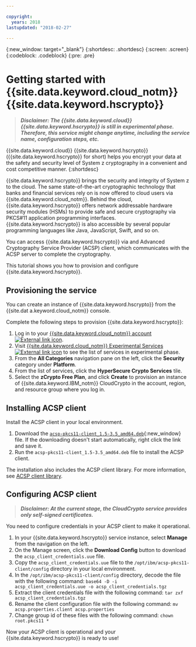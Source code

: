 ```yaml
---

copyright:
  years: 2018
lastupdated: "2018-02-27"

---
```


{:new_window: target="_blank"}
{:shortdesc: .shortdesc}
{:screen: .screen}
{:codeblock: .codeblock}
{:pre: .pre}

# Getting started with {{site.data.keyword.cloud_notm}} {{site.data.keyword.hscrypto}}

> _**Disclaimer: The {{site.data.keyword.cloud}} {{site.data.keyword.hscrypto}} is still in experimental phase. Therefore, this service might change anytime, including the service name, configuration steps, etc.**_

{{site.data.keyword.cloud}} {{site.data.keyword.hscrypto}} ({{site.data.keyword.hscrypto}} for short) helps you encrypt your data at the safety and security level of System z cryptography in a convenient and cost competitive manner. 
{:shortdesc}

{{site.data.keyword.hscrypto}} brings the security and integrity of System z to the cloud. The same state-of-the-art cryptographic technology that banks and financial services rely on is now offered to cloud users via {{site.data.keyword.cloud_notm}}. Behind the cloud, {{site.data.keyword.hscrypto}} offers network addressable hardware security modules (HSMs) to provide safe and secure cryptography via PKCS#11 application programming interfaces. {{site.data.keyword.hscrypto}} is also accessible by several popular programming languages like Java, JavaScript, Swift, and so on.

You can access {{site.data.keyword.hscrypto}} via and Advanced Cryptography Service Provider (ACSP) client, which communicates with the ACSP server to complete the cryptography.

This tutorial shows you how to provision and configure {{site.data.keyword.hscrypto}}.


## Provisioning the service

You can create an instance of {{site.data.keyword.hscrypto}} from the {{site.dat a.keyword.cloud_notm}} console.

Complete the following steps to provision {{site.data.keyword.hscrypto}}:
1. Log in to your [{{site.data.keyword.cloud_notm}} account ![External link icon](image/external_link.svg "External link icon")](https://console.bluemix.net/).
2. Visit [{{site.data.keyword.cloud_notm}} Experimental Services ![External link icon](image/external_link.svg "External link icon")](https://console.bluemix.net/catalog/labs/) to see the list of services in experimental phase.
3. From the **All Categories** navigation pane on the left, click the **Security** category under **Platform**.
4. From the list of services, click the **HyperSecure Crypto Services** tile.
5. Select the **zCrypto Free Plan**, and click **Create** to provision an instance of {{site.data.keyword.IBM_notm}} CloudCrypto in the account, region, and resource group where you log in.


## Installing ACSP client

Install the ACSP client in your local environment. 
1. Download the [`acsp-pkcs11-client_1.5-3.5_amd64.deb`](http://nginx.bluemixsecurity.com/acsp-pkcs11-client_1.5-3.5_amd64.deb){:new_window} file.  If the downloading doesn't start automatically, right click the link and save it.
2. Run the `acsp-pkcs11-client_1.5-3.5_amd64.deb` file to install the ACSP client.

The installation also includes the ACSP client library.  For more information, see [ACSP client library](client_lib.html).


## Configuring ACSP client

> _**Disclaimer: At the current stage, the CloudCrypto service provides only self-signed certificates.**_
  
You need to configure credentials in your ACSP client to make it operational. 

1. In your {{site.data.keyword.hscrypto}} service instance, select **Manage** from the navigation on the left.
2. On the Manage screen, click the **Download Config** button to download the `acsp_client_credentials.uue` file.
3. Copy the `acsp_client_credentials.uue` file to the `/opt/ibm/acsp-pkcs11-client/config` directory in your local environment.
4. In the `/opt/ibm/acsp-pkcs11-client/config` directory, decode the file with the following command:
       `base64 -D -i acsp_client_credentials.uue -o acsp_client_credentials.tgz`
5. Extract the client credentials file with the following command:
       `tar zxf acsp_client_credentials.tgz`
6. Rename the client configuration file with the following command:
       `mv acsp.properties.client acsp.properties`
7. Change group id of these files with the following command:
       `chown root.pkcs11 *`


Now your ACSP client is operational and your {{site.data.keyword.hscrypto}} is ready to use!
